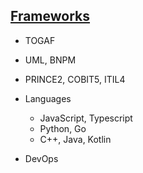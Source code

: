 ## [Frameworks](pre.html)


- TOGAF

- UML, BNPM

- PRINCE2, COBIT5, ITIL4

- Languages 
  - JavaScript, Typescript
  - Python, Go
  - C++, Java, Kotlin
  
- DevOps

